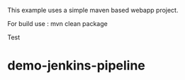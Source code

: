 This example uses a simple maven based webapp project.

For build use : mvn clean package

Test

# demo-jenkins-pipeline
